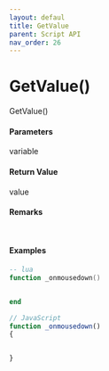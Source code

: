 ```yaml
---
layout: defaul
title: GetValue
parent: Script API
nav_order: 26
---
```

# GetValue\(\)

GetValue\(\)

#### Parameters

variable



#### Return Value

value


#### Remarks


```lua

```

```js

```

#### 

#### Examples



```lua
-- lua
function _onmousedown()


end
```

```js
// JavaScript
function _onmousedown()
{	


}
```



